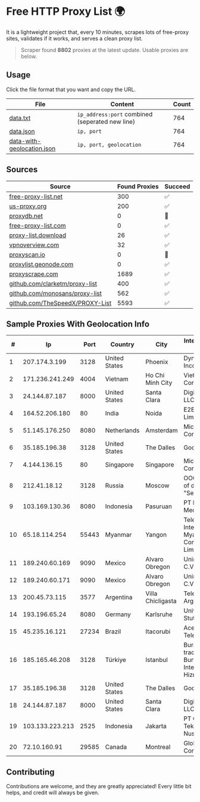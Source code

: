 
# Free HTTP Proxy List 🌍

It is a lightweight project that, every 10 minutes, scrapes lots of free-proxy sites, validates if it works, and serves a clean proxy list.


> Scraper found **8802** proxies at the latest update. Usable proxies are below.

## Usage

Click the file format that you want and copy the URL.


|File|Content|Count|
|----|-------|-----|
|[data.txt](https://raw.githubusercontent.com/themiralay/Proxy-List-World/master/data.txt)|`ip_address:port` combined (seperated new line)|764|
|[data.json](https://raw.githubusercontent.com/themiralay/Proxy-List-World/master/data.json)|`ip, port`|764|
|[data-with-geolocation.json](https://raw.githubusercontent.com/themiralay/Proxy-List-World/master/data-with-geolocation.json)|`ip, port, geolocation`|764|

## Sources

|Source|Found Proxies|Succeed|
|------|-------------|-------|
|[free-proxy-list.net](https://free-proxy-list.net)|300|✅|
|[us-proxy.org](https://www.us-proxy.org)|200|✅|
|[proxydb.net](http://proxydb.net)|0|🚫|
|[free-proxy-list.com](https://free-proxy-list.com/?page=&port=&type%5B%5D=http&type%5B%5D=https&up_time=0&search=Search)|0|✅|
|[proxy-list.download](https://www.proxy-list.download/HTTP)|26|✅|
|[vpnoverview.com](https://vpnoverview.com/privacy/anonymous-browsing/free-proxy-servers)|32|✅|
|[proxyscan.io](https://www.proxyscan.io)|0|🚫|
|[proxylist.geonode.com](https://proxylist.geonode.com/api/proxy-list?limit=300&page=1&sort_by=lastChecked&sort_type=desc&protocols=http,https)|0|✅|
|[proxyscrape.com](https://api.proxyscrape.com/v2/?request=displayproxies&protocol=http&timeout=10000&country=all&ssl=all&anonymity=all)|1689|✅|
|[github.com/clarketm/proxy-list](https://raw.githubusercontent.com/clarketm/proxy-list/master/proxy-list-raw.txt)|400|✅|
|[github.com/monosans/proxy-list](https://raw.githubusercontent.com/monosans/proxy-list/main/proxies/http.txt)|562|✅|
|[github.com/TheSpeedX/PROXY-List](https://raw.githubusercontent.com/TheSpeedX/PROXY-List/master/http.txt)|5593|✅|


## Sample Proxies With Geolocation Info

|#|Ip|Port|Country|City|Internet Service Provider|
|-|--|----|-------|----|-------------------------|
|1|207.174.3.199|3128|United States|Phoenix|Dynu Systems Incorporated|
|2|171.236.241.249|4004|Vietnam|Ho Chi Minh City|Viettel Corporation|
|3|24.144.87.187|8000|United States|Santa Clara|DigitalOcean, LLC|
|4|164.52.206.180|80|India|Noida|E2E Networks Limited|
|5|51.145.176.250|8080|Netherlands|Amsterdam|Microsoft Corporation|
|6|35.185.196.38|3128|United States|The Dalles|Google LLC|
|7|4.144.136.15|80|Singapore|Singapore|Microsoft Corporation|
|8|212.41.18.12|3128|Russia|Moscow|OOO "Network of data-centers "Selectel"|
|9|103.169.130.36|8080|Indonesia|Pasuruan|PT Lancar Artha Media Data|
|10|65.18.114.254|55443|Myanmar|Yangon|Telecom International Myanmar Company Limited|
|11|189.240.60.169|9090|Mexico|Alvaro Obregon|Uninet S.A. de C.V.|
|12|189.240.60.171|9090|Mexico|Alvaro Obregon|Uninet S.A. de C.V.|
|13|200.45.73.115|3577|Argentina|Villa Chicligasta|Telecom Argentina S.A.|
|14|193.196.65.24|8080|Germany|Karlsruhe|Universitaet Stuttgart|
|15|45.235.16.121|27234|Brazil|Itacorubi|Acessoline Telecom|
|16|185.165.46.208|3128|Türkiye|Istanbul|Burak Buylu trading as BurtiNET Internet Hizmetleri|
|17|35.185.196.38|3128|United States|The Dalles|Google LLC|
|18|24.144.87.187|8000|United States|Santa Clara|DigitalOcean, LLC|
|19|103.133.223.213|2525|Indonesia|Jakarta|PT Cloud Teknologi Nusantara|
|20|72.10.160.91|29585|Canada|Montreal|GloboTech Communications|



## Contributing

Contributions are welcome, and they are greatly appreciated! Every
little bit helps, and credit will always be given.

